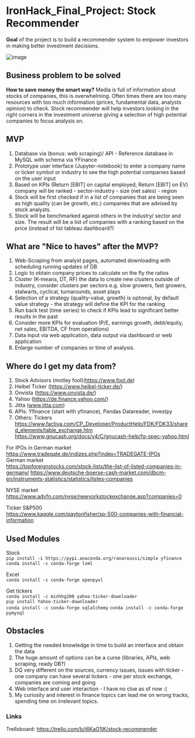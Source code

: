 # IronHack_Final_Project: Stock Recommender

**Goal** of the project is to build a recommender system to empower investors in making better investment decisions.

![image](https://pythonforfinance.net/wp-content/uploads/2021/07/iz9RqFthsh-1170x656.png)

## Business problem to be solved

**How to save money the smart way?**
Media is full of information about stocks of companies, this is overwhelming. Often times there are too many resources with too much information (prices, fundamental data, analysts opinion) to check.
Stock recommender will help investors looking in the right corners in the investment universe giving a selection of high potential companies to focus analysis on.

## MVP

1. Database via (bonus: web scraping)/ API - Reference database in MySQL with schema via YFinance
2. Prototype user interface (Jupyter-notebook) to enter a company name or ticker symbol or industry to see the high potential companies based on the user input
3. Based on KPIs (Return [EBIT] on capital employed, Return [EBIT] on EV) company will be ranked - sector-industry - size (net sales) - region
4. Stock will be first checked if in a list of companies that are being seen as high quality (can be growth, etc.) companies that are advised by stock analysts. 
5. Stock will be benchmarked against others in the industry/ sector and size. The result will be a list of companies with a ranking based on the price (instead of list tableau dashboard?)

## What are "Nice to haves" after the MVP?

1. Web-Scraping from analyst pages, automated downloading with scheduling running updates of DB
2. Logic to obtain company prices to calculate on the fly the ratios
3. Cluster (K-means, DT, RF) the data to create new clusters outside of industry, consider clusters per sectors e.g. slow growers, fast growers, stalwarts, cyclical, turnarounds, asset plays
4. Selection of a strategy (quality-value, growth) is optional, by default value strategy - the strategy will define the KPI for the ranking
5. Run back test (time series) to check if KPIs lead to significant better results in the past
6. Consider more KPIs for evaluation (P/E, earnings growth, debt/equity, net sales, EBITDA, CF from operations)
7. Data input via web application, data output via dashboard or web application
8. Enlarge number of companies or time of analysis.

## Where do I get my data from?

1. Stock Advisors (motley fool)(https://www.fool.de)
2. Heibel Ticker (https://www.heibel-ticker.de/)
3. Onvista (https://www.onvista.de/)
4. Yahoo (https://de.finance.yahoo.com/)
5. Jitta (www.jitta.com)
6. APIs: Yfinance (start with yfinance), Pandas Datareader, investpy
7. Others: 
Tickers
https://www.factiva.com/CP_Developer/ProductHelp/FDK/FDK33/shared_elements/table_exchange.htm
https://www.gnucash.org/docs/v4/C/gnucash-help/fq-spec-yahoo.html

For IPOs in German market  
https://www.tradegate.de/indizes.php?index=TRADEGATE-IPOs  
German market  
https://topforeignstocks.com/stock-lists/the-list-of-listed-companies-in-germany/
https://www.deutsche-boerse-cash-market.com/dbcm-en/instruments-statistics/statistics/listes-companies

NYSE market  
https://www.advfn.com/nyse/newyorkstockexchange.asp?companies=0  

Ticker S&P500  
https://www.kaggle.com/paytonfisher/sp-500-companies-with-financial-information

## Used Modules

Stock  
``pip install -i https://pypi.anaconda.org/ranaroussi/simple yfinance``  
``conda install -c conda-forge lxml``

Excel  
``conda install -c conda-forge openpyxl``

Get tickers  
``conda install -c minhhg200 yahoo-ticker-downloader``  
``pip install Yahoo-ticker-downloader``  
``conda install -c conda-forge sqlalchemy`` 
``conda install -c conda-forge pymysql`` 

## Obstacles
1. Getting the needed knowledge in time to build an interface and obtain the data
2. The huge amount of options can be a curse (libraries, APIs, web scraping, ready DB?)
3. DQ very different on the sources, currency issues, issues with ticker - one company can have several tickers - one per stock exchange, companies are coming and going
4. Web interface and user interaction - I have no clue as of now :(
5. My curiosity and interest in finance topics can lead me on wrong tracks, spending time on irrelevant topics.

### Links
Trelloboard: https://trello.com/b/i6KaO1lK/stock-recommender
